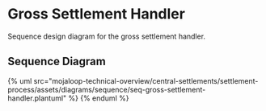 # Gross Settlement Handler

Sequence design diagram for the gross settlement handler.

## Sequence Diagram

{% uml src="mojaloop-technical-overview/central-settlements/settlement-process/assets/diagrams/sequence/seq-gross-settlement-handler.plantuml" %}
{% enduml %}
